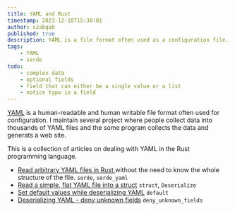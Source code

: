 ```yaml
---
title: YAML and Rust
timestamp: 2023-12-18T15:30:01
author: szabgab
published: true
description: YAML is a file format often used as a configuration file. Most of the programming languages have a way to deserialize YAML into some internal data structure. So does Rust via serde.
tags:
    - YAML
    - serde
todo:
    - complex data
    - optional fields
    - field that can either be a single value or a list
    - notice typo in a field
---
```


[YAML](https://yaml.org/) is a human-readable and human writable file format often used for configuration.
I maintain several project where people collect data into thousands of YAML files and the some program collects the data and generats a web site.

This is a collection of articles on dealing with YAML in the Rust programming language.

* [Read arbitrary YAML files in Rust ](/read-arbitrary-yaml) without the need to know the whole structure of the file. `serde`, `serde_yaml`
* [Read a simple, flat YAML file into a struct](/read-simple-yaml) `struct`, `Deserialize`
* [Set default values while deserializing YAML](/default-values-deserializing-yaml) `default`
* [Deserializing YAML - deny unknown fields](/yaml-deny-unknown-fields) `deny_unknown_fields`
